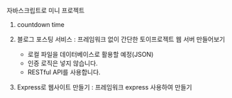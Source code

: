 자바스크립트로 미니 프로젝트
1. countdown time

2. 블로그 포스팅 서비스
   : 프레임워크 없이 간단한 토이프로젝트 웹 서버 만들어보기
   - 로컬 파일을 데이터베이스로 활용할 예정(JSON)
   - 인증 로직은 넣지 않습니다.
   - RESTful API를 사용합니다. 

3. Express로 웹사이트 만들기
   : 프레임워크 express 사용하여 만들기
